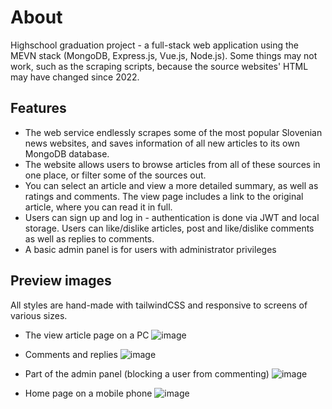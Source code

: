# About
Highschool graduation project - a full-stack web application using the MEVN stack (MongoDB, Express.js, Vue.js, Node.js). 
Some things may not work, such as the scraping scripts, because the source websites' HTML may have changed since 2022.

## Features
- The web service endlessly scrapes some of the most popular Slovenian news websites, and saves information of all new articles to its own MongoDB database. 
- The website allows users to browse articles from all of these sources in one place, or filter some of the sources out.
- You can select an article and view a more detailed summary, as well as ratings and comments. The view page includes a link to the original article, where you can read it in full.
- Users can sign up and log in - authentication is done via JWT and local storage. Users can like/dislike articles, post and like/dislike comments as well as replies to comments.
- A basic admin panel is for users with administrator privileges

## Preview images

All styles are hand-made with tailwindCSS and responsive to screens of various sizes.

- The view article page on a PC
![image](https://github.com/tadejrebernjak/matura/assets/89967862/52ee62c1-ce16-433e-bd1f-633696c7f52f)

- Comments and replies
![image](https://github.com/tadejrebernjak/matura/assets/89967862/0199779a-78de-4835-b684-f77bdc07c607)

- Part of the admin panel (blocking a user from commenting)
![image](https://github.com/tadejrebernjak/matura/assets/89967862/0c634d6a-f774-4a44-9213-eaa047dfd8a2)

- Home page on a mobile phone
![image](https://github.com/tadejrebernjak/matura/assets/89967862/f77d20d5-56b6-4c12-bf80-8d741b12ec72)
